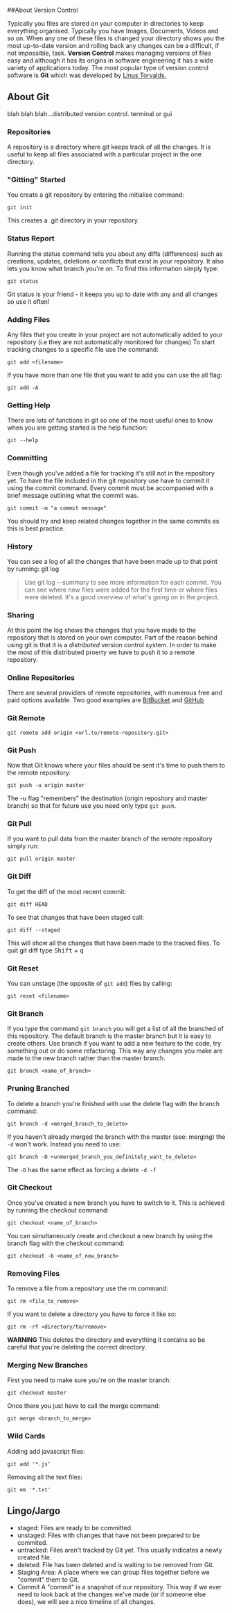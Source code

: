 ##About Version Control

Typically you files are stored on your computer in directories to keep everything organised. Typically you have Images, Documents, Videos and so on. When any one of these files is changed your directory shows you the most up-to-date version and rolling back any changes can be a difficult, if not impossible, task. **Version Control** makes managing versions of files easy and although it has its origins in software engineering it has a wide variety of applications today. The most popular type of version control software is **Git** which was developed by [Linus Torvalds.](http://web.archive.org/web/20040626044423/http://www.linux.org/info/linus.html)

## About Git
blah blah blah...distributed version control. terminal or gui

### Repositories
A repository is a directory where git keeps track of all the changes. It is useful to keep all files associated with a particular project in the one directory.

### "Gitting" Started
You create a git repository by entering the initialise command:

    git init

This creates a .git directory in your repository.

### Status Report

Running the status command tells you about any diffs (differences) such as creations, updates, deletions or conflicts that exist in your repository. It also lets you know what branch you're on.
To find this information simply type:

    git status

Git status is your friend - it keeps you up to date with any and all changes so use it often!

### Adding Files

Any files that you create in your project are not automatically added to your repository (i.e they are not automatically monitored for changes) To start tracking changes to a specific file use the command:

    git add <filename>

If you have more than one file that you want to add you can use the all flag:

    git add -A

### Getting Help 
There are lots of functions in git so one of the most useful ones to know when you are getting started is the help function:

    git --help

### Committing
 Even though you've added a file for tracking it's still not in the repository yet. To have the file included in the git repository use have to commit it using the commit command. Every commit must be accompanied with a brief message outlining what the commit was.

    git commit -m "a commit message"

You should try and keep related changes together in the same commits as this is best practice.

### History
 You can see a log of all the changes that have been made up to that point by running:
    git log 

>Use git log --summary to see more information for each commit. You can see 
>where new files were added for the first time or where files were deleted. 
>It's a good overview of what's going on in the project.

### Sharing
At this point the log shows the changes that you have made to the repository that is stored on your own computer. Part of the reason behind using git is that it is a *distributed* version control system. In order to make the most of this distributed proerty we have to push it to a remote repository.

### Online Repositories
There are several providers of remote repositories, with numerous free and paid options available. Two good examples are [BitBucket](https://bitbucket.org) and [GitHub](https://github.com)

### Git Remote

    git remote add origin <url.to/remote-repository.git>

### Git Push

Now that Git knows where your files should be sent it's time to push them to the remote repository:
    
    git push -u origin master

The -u flag "remembers" the destination (origin repository and master branch) so that for future use you need only type `git push`.

### Git Pull 

If you want to pull data from the master branch of the remote repository simply run:

    git pull origin master

### Git Diff

To get the diff of the most recent commit:

    git diff HEAD

To see that changes that have been staged call:

    git diff --staged

This will show all the changes that have been made to the tracked files. To quit git diff type <kbd>Shift</kbd> + <kbd>q</kbd>

### Git Reset

You can unstage (the opposite of `git add`) files by calling:

    git reset <filename>


### Git Branch

If you type the command `git branch` you will get a list of all the branched of this repository. The default branch is the master branch but it is easy to create others. 
Use branch if you want to add a new feature to the code, try something out or do some refactoring. This way any changes you make are made to the new branch rather than the master branch.

    git branch <name_of_branch>

### Pruning Branched

To delete a branch you're finished with use the delete flag with the branch command:

    git branch -d <merged_branch_to_delete>

If you haven't already merged the branch with the master (see: merging) the `-d` won't work. Instead you need to use:

    git branch -D <unmerged_branch_you_definitely_want_to_delete>

The `-D` has the same effect as forcing a delete `-d -f`


### Git Checkout
 Once you've created a new branch you have to switch to it. This is achieved by running the checkout command:

    git checkout <name_of_branch>

You can simultaneously create and checkout a new branch by using the branch flag with the checkout command:

    git checkout -b <name_of_new_branch>

### Removing Files

To remove a file from a repository use the rm command:

    git rm <file_to_remove>

If you want to delete a directory you have to force it like so:

    git rm -rf <directory/to/remove>

**WARNING** This deletes the directory and everything it contains so be careful that you're deleting the correct directory.

### Merging New Branches

First you need to make sure you're on the master branch:
    
    git checkout master

Once there you just have to call the merge command:

    git merge <branch_to_merge>


### Wild Cards

Adding add javascript files:

    git add '*.js'

Removing all the text files:

    git em '*.txt'  


## Lingo/Jargo

- staged:
    Files are ready to be committed.
- unstaged:
    Files with changes that have not been prepared to be commited.
- untracked:
    Files aren't tracked by Git yet. This usually indicates a newly created file.
- deleted:
    File has been deleted and is waiting to be removed from Git.
- Staging Area:
    A place where we can group files together before we "commit" them to Git.
- Commit
    A "commit" is a snapshot of our repository. This way if we ever need to look back at the changes we've made (or if someone else does), we will see a nice timeline of all changes.